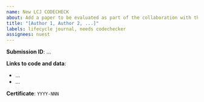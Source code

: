 ```yaml
---
name: New LCJ CODECHECK
about: Add a paper to be evaluated as part of the collaboration with the Lifecycle Journal
title: "[Author 1, Author 2, ...]"
labels: lifecycle journal, needs codechecker
assignees: nuest
---
```


**Submission ID**: ...

**Links to code and data**:

- ...
- ...

**Certificate**: `YYYY-NNN` <!-- will be assigned by a CODECHECK editor -->
